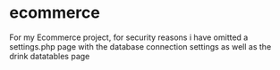 # ecommerce
For my Ecommerce project, for security reasons i have omitted a settings.php page with the database connection settings as well as the drink datatables page

